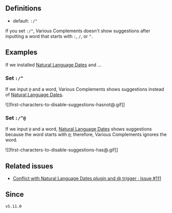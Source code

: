 ## Definitions

- default: `:/^`

If you set `:/^`, Various Complements doesn't show suggestions after inputting a word that starts with `:`, `/`, or `^`.

## Examples

If we installed [Natural Language Dates] and ...

[Natural Language Dates]: https://github.com/argenos/nldates-obsidian

### Set `:/^`

If we input `@` and a word, Various Complements shows suggestions instead of [Natural Language Dates].

![[first-characters-to-disable-suggestions-hasnot@.gif]]

### Set `:/^@`

If we input `@` and a word, [Natural Language Dates] shows suggestions because the word starts with `@`; therefore, Various Complements ignores the word.

![[first-characters-to-disable-suggestions-has@.gif]]

## Related issues

- [Conflict with Natural Language Dates plugin and @ trigger · Issue \#111](https://github.com/tadashi-aikawa/obsidian-various-complements-plugin/issues/111)

## Since

`v5.11.0`
